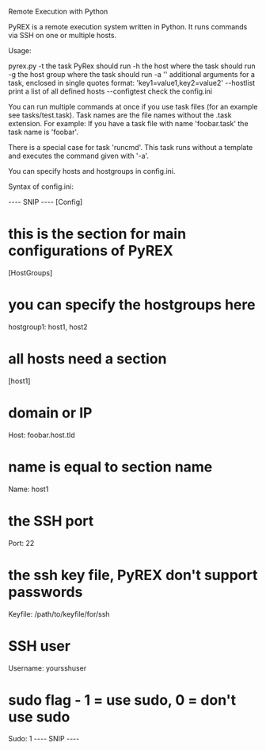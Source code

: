 Remote Execution with Python

PyREX is a remote execution system written in Python. It runs commands via SSH
on one or multiple hosts. 

Usage:

pyrex.py <parameters>
  -t <task>		the task PyRex should run
  -h <host>		the host where the task should run
  -g <group>	    	the host group where the task should run
  -a '<arguments>'	additional arguments for a task, enclosed in single quotes
     			format: 'key1=value1,key2=value2'
  --hostlist		print a list of all defined hosts
  --configtest		check the config.ini

You can run multiple commands at once if you use task files
(for an example see tasks/test.task). Task names are the file names without the
.task extension. For example: If you have a task file with name 'foobar.task' the
task name is 'foobar'.

There is a special case for task 'runcmd'. This task runs without a template and
executes the command given with '-a'. 

You can specify hosts and hostgroups in config.ini.

Syntax of config.ini:

---- SNIP ----
[Config]
# this is the section for main configurations of PyREX

[HostGroups]
# you can specify the hostgroups here
hostgroup1: host1, host2

# all hosts need a section
[host1]
# domain or IP
Host: foobar.host.tld
# name is equal to section name
Name: host1
# the SSH port
Port: 22
# the ssh key file, PyREX don't support passwords
Keyfile: /path/to/keyfile/for/ssh
# SSH user
Username: yoursshuser
# sudo flag - 1 = use sudo, 0 = don't use sudo
Sudo: 1 
---- SNIP ----

